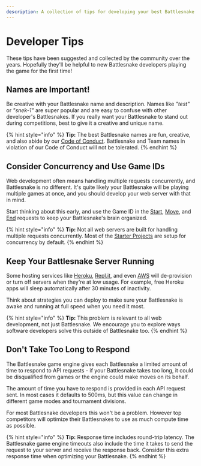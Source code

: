 ```yaml
---
description: A collection of tips for developing your best Battlesnake
---
```


# Developer Tips

These tips have been suggested and collected by the community over the years. Hopefully they'll be helpful to new Battlesnake developers playing the game for the first time!

## Names are Important!

Be creative with your Battlesnake name and description. Names like _"test"_ or _"snek-1"_ are super popular and are easy to confuse with other developer's Battlesnakes. If you really want your Battlesnake to stand out during competitions, best to give it a creative and unique name.

{% hint style="info" %}
**Tip:** The best Battlesnake names are fun, creative, and also abide by our [Code of Conduct](https://play.battlesnake.com/about/conduct/). Battlesnake and Team names in violation of our Code of Conduct will not be tolerated.
{% endhint %}

## Consider Concurrency and Use Game IDs

Web development often means handling multiple requests concurrently, and Battlesnake is no different. It's quite likely your Battlesnake will be playing multiple games at once, and you should develop your web server with that in mind. 

Start thinking about this early, and use the Game ID in the [Start](../references/api.md#start), [Move](../references/api.md#move), and [End](../references/api.md#end) requests to keep your Battlesnake's brain organized.

{% hint style="info" %}
**Tip:** Not all web servers are built for handling multiple requests concurrently. Most of the [Starter Projects](../references/starter-projects.md) are setup for concurrency by default.
{% endhint %}

## Keep Your Battlesnake Server Running

Some hosting services like [Heroku](https://www.heroku.com/), [Repl.it](https://repl.it), and even [AWS](https://aws.amazon.com/) will de-provision or turn off servers when they're at low usage. For example, free Heroku apps will sleep automatically after 30 minutes of inactivity.

Think about strategies you can deploy to make sure your Battlesnake is awake and running at full speed when you need it most.

{% hint style="info" %}
**Tip:** This problem is relevant to all web development, not just Battlesnake. We encourage you to explore ways software developers solve this outside of Battlesnake too.
{% endhint %}

## Don't Take Too Long to Respond

The Battlesnake game engine gives each Battlesnake a limited amount of time to respond to API requests - if your Battlesnake takes too long, it could be disqualified from games or the engine could make moves on its behalf.

The amount of time you have to respond is provided in each API request sent. In most cases it defaults to 500ms, but this value can change in different game modes and tournament divisions.

For most Battlesnake developers this won't be a problem. However top competitors will optimize their Battlesnakes to use as much compute time as possible.

{% hint style="info" %}
**Tip:** Response time includes round-trip latency. The Battlesnake game engine timeouts also include the time it takes to send the request to your server and receive the response back. Consider this extra response time when optimizing your Battlesnake.
{% endhint %}

